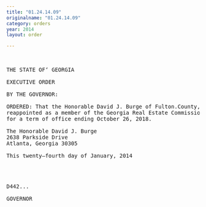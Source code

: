 ```yaml
---
title: "01.24.14.09"
originalname: "01.24.14.09"
category: orders
year: 2014
layout: order

---
```

<pre>
 

THE STATE OF‘ GEORGIA

EXECUTIVE ORDER

BY THE GOVERNOR:

ORDERED: That the Honorable David J. Burge of Fulton.County, Georgia, is
reappointed as a member of the Georgia Real Estate Commission,
for a term of office ending October 26, 2018.

The Honorable David J. Burge
2638 Parkside Drive
Atlanta, Georgia 30305

This twenty—fourth day of January, 2014

 
     

D442...

GOVERNOR

</pre>
